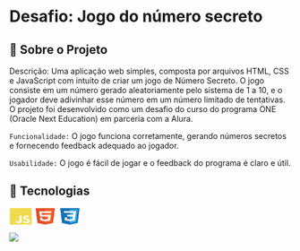 # Desafio: Jogo do número secreto

## 📖 Sobre o Projeto
Descrição: Uma aplicação web simples, composta por arquivos HTML, CSS e JavaScript com intuito de criar um jogo de Número Secreto. O jogo consiste em um número gerado aleatoriamente pelo sistema de 1 a 10, e o jogador deve adivinhar esse número em um número limitado de tentativas. O projeto foi desenvolvido como um desafio do curso do programa ONE (Oracle Next Education) em parceria com a Alura.


`Funcionalidade:` O jogo funciona corretamente, gerando números secretos e fornecendo feedback adequado ao jogador.

`Usabilidade:` O jogo é fácil de jogar e o feedback do programa é claro e útil.

## 🚀 Tecnologias

  <div style="flex-basis: 48%;">
    <img align="center" alt="Js" height="30" width="40" src="https://raw.githubusercontent.com/devicons/devicon/master/icons/javascript/javascript-plain.svg">
    <img align="center" alt="HTML" height="30" width="40" src="https://raw.githubusercontent.com/devicons/devicon/master/icons/html5/html5-original.svg">
    <img align="center" alt="CSS" height="30" width="40" src="https://raw.githubusercontent.com/devicons/devicon/master/icons/css3/css3-original.svg">
  </div>
  
  </p>
   <img src="http://img.shields.io/static/v1?label=STATUS&message=CONCLUIDO&color=GREEN&style=for-the-badge"/>
</p>

